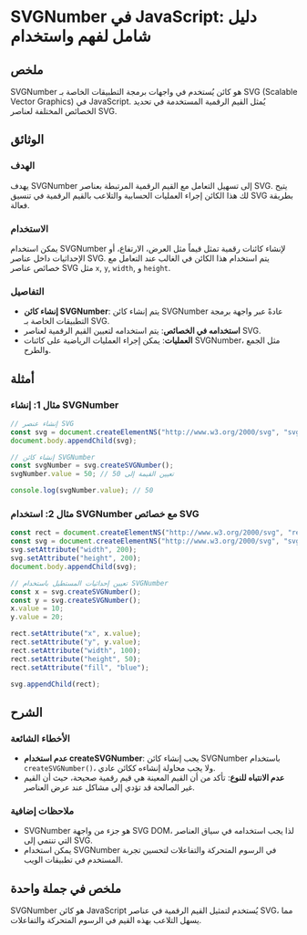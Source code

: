 <!--
Meta Description: # SVGNumber في JavaScript: دليل شامل لفهم واستخدام ## ملخص SVGNumber هو كائن يُستخدم في واجهات برمجة التطبيقات الخاصة بـ SVG (Scalable Vector Graphics...
Meta Keywords: svg, svgnumber, rect, القيم, setattribute
-->

# SVGNumber في JavaScript: دليل شامل لفهم واستخدام

## ملخص
SVGNumber هو كائن يُستخدم في واجهات برمجة التطبيقات الخاصة بـ SVG (Scalable Vector Graphics) في JavaScript. يُمثل القيم الرقمية المستخدمة في تحديد الخصائص المختلفة لعناصر SVG.

## الوثائق
### الهدف
يهدف SVGNumber إلى تسهيل التعامل مع القيم الرقمية المرتبطة بعناصر SVG. يتيح لك هذا الكائن إجراء العمليات الحسابية والتلاعب بالقيم الرقمية في تنسيق SVG بطريقة فعالة.

### الاستخدام
يمكن استخدام SVGNumber لإنشاء كائنات رقمية تمثل قيماً مثل العرض، الارتفاع، أو الإحداثيات داخل عناصر SVG. يتم استخدام هذا الكائن في الغالب عند التعامل مع خصائص عناصر SVG مثل `x`, `y`, `width`, و `height`.

### التفاصيل
- **إنشاء كائن SVGNumber**: يتم إنشاء كائن SVGNumber عادةً عبر واجهة برمجة التطبيقات الخاصة بـ SVG.
- **استخدامه في الخصائص**: يتم استخدامه لتعيين القيم الرقمية لعناصر SVG.
- **العمليات**: يمكن إجراء العمليات الرياضية على كائنات SVGNumber، مثل الجمع والطرح.

## أمثلة
### مثال 1: إنشاء SVGNumber
```javascript
// إنشاء عنصر SVG
const svg = document.createElementNS("http://www.w3.org/2000/svg", "svg");
document.body.appendChild(svg);

// إنشاء كائن SVGNumber
const svgNumber = svg.createSVGNumber();
svgNumber.value = 50; // تعيين القيمة إلى 50

console.log(svgNumber.value); // 50
```

### مثال 2: استخدام SVGNumber مع خصائص SVG
```javascript
const rect = document.createElementNS("http://www.w3.org/2000/svg", "rect");
const svg = document.createElementNS("http://www.w3.org/2000/svg", "svg");
svg.setAttribute("width", 200);
svg.setAttribute("height", 200);
document.body.appendChild(svg);

// تعيين إحداثيات المستطيل باستخدام SVGNumber
const x = svg.createSVGNumber();
const y = svg.createSVGNumber();
x.value = 10;
y.value = 20;

rect.setAttribute("x", x.value);
rect.setAttribute("y", y.value);
rect.setAttribute("width", 100);
rect.setAttribute("height", 50);
rect.setAttribute("fill", "blue");

svg.appendChild(rect);
```

## الشرح
### الأخطاء الشائعة
- **عدم استخدام createSVGNumber**: يجب إنشاء كائن SVGNumber باستخدام `createSVGNumber()`، ولا يجب محاولة إنشاءه ككائن عادي.
- **عدم الانتباه للنوع**: تأكد من أن القيم المعينة هي قيم رقمية صحيحة، حيث أن القيم غير الصالحة قد تؤدي إلى مشاكل عند عرض العناصر.

### ملاحظات إضافية
- SVGNumber هو جزء من واجهة SVG DOM، لذا يجب استخدامه في سياق العناصر التي تنتمي إلى SVG.
- يمكن استخدام SVGNumber في الرسوم المتحركة والتفاعلات لتحسين تجربة المستخدم في تطبيقات الويب.

## ملخص في جملة واحدة
SVGNumber هو كائن JavaScript يُستخدم لتمثيل القيم الرقمية في عناصر SVG، مما يسهل التلاعب بهذه القيم في الرسوم المتحركة والتفاعلات.